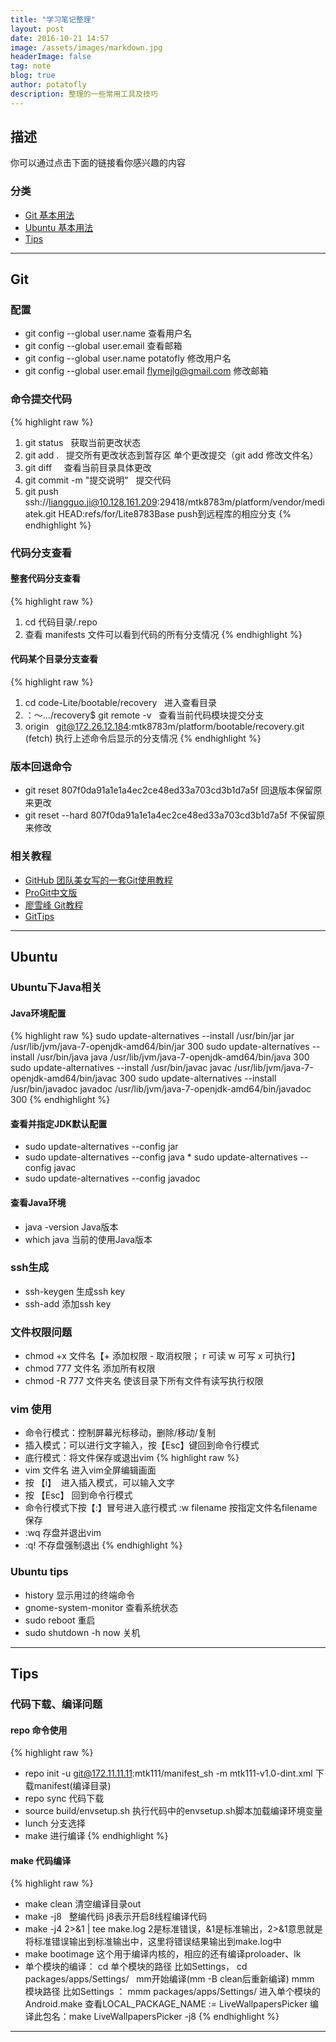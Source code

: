 ```yaml
---
title: "学习笔记整理"
layout: post
date: 2016-10-21 14:57
image: /assets/images/markdown.jpg
headerImage: false
tag: note
blog: true
author: potatofly
description: 整理的一些常用工具及技巧
---
```


## 描述

你可以通过点击下面的链接看你感兴趣的内容

### 分类

- [Git 基本用法](#git)
- [Ubuntu 基本用法](#ubuntu)
- [Tips](#tips)

---

## Git

### 配置
* git config --global user.name   查看用户名
* git config --global user.email  查看邮箱
* git config --global user.name potatofly   修改用户名
* git config --global user.email flymejlg@gmail.com   修改邮箱

### 命令提交代码

 {% highlight raw %}
 1. git status   获取当前更改状态
 2. git add .    提交所有更改状态到暂存区  单个更改提交（git add 修改文件名）
 3. git diff     查看当前目录具体更改
 4. git commit -m "提交说明"   提交代码
 5. git push ssh://liangguo.ji@10.128.161.209:29418/mtk8783m/platform/vendor/mediatek.git HEAD:refs/for/Lite8783Base push到远程库的相应分支
 {% endhighlight %}

### 代码分支查看

#### 整套代码分支查看

 {% highlight raw %}
 1. cd 代码目录/.repo
 2. 查看 manifests 文件可以看到代码的所有分支情况
 {% endhighlight %}
 
#### 代码某个目录分支查看

 {% highlight raw %}
 1. cd code-Lite/bootable/recovery   进入查看目录
 2. ：～.../recovery$ git remote -v   查看当前代码模块提交分支
 3. origin    git@172.26.12.184:mtk8783m/platform/bootable/recovery.git (fetch) 执行上述命令后显示的分支情况
 {% endhighlight %}
 
### 版本回退命令
* git reset 807f0da91a1e1a4ec2ce48ed33a703cd3b1d7a5f   回退版本保留原来更改
* git reset --hard 807f0da91a1e1a4ec2ce48ed33a703cd3b1d7a5f    不保留原来修改

### 相关教程
* [GitHub 团队美女写的一套Git使用教程](http://jlord.us/git-it/challenges/get_git.html)
* [ProGit中文版](https://git-scm.com/book/zh/v2)
* [廖雪峰 Git教程](http://www.liaoxuefeng.com/wiki/0013739516305929606dd18361248578c67b8067c8c017b000)
* [GitTips](https://github.com/git-tips/tips)

---

## Ubuntu

### Ubuntu下Java相关

#### Java环境配置
 {% highlight raw %}
 sudo update-alternatives --install /usr/bin/jar jar /usr/lib/jvm/java-7-openjdk-amd64/bin/jar 300
 sudo update-alternatives --install /usr/bin/java java /usr/lib/jvm/java-7-openjdk-amd64/bin/java 300
 sudo update-alternatives --install /usr/bin/javac javac /usr/lib/jvm/java-7-openjdk-amd64/bin/javac 300
 sudo update-alternatives --install /usr/bin/javadoc javadoc /usr/lib/jvm/java-7-openjdk-amd64/bin/javadoc 300
 {% endhighlight %}
 
#### 查看并指定JDK默认配置
* sudo update-alternatives --config jar
* sudo update-alternatives --config java
* sudo update-alternatives --config javac
* sudo update-alternatives --config javadoc
 
#### 查看Java环境
* java -version  Java版本
* which java  当前的使用Java版本

### ssh生成
* ssh-keygen  生成ssh key
* ssh-add     添加ssh key

### 文件权限问题
* chmod +x 文件名【+ 添加权限 - 取消权限； r 可读  w 可写  x 可执行】
* chmod 777 文件名 添加所有权限
* chmod -R 777 文件夹名 使该目录下所有文件有读写执行权限

### vim 使用
* 命令行模式：控制屏幕光标移动，删除/移动/复制
* 插入模式：可以进行文字输入，按【Esc】键回到命令行模式
* 底行模式：将文件保存或退出vim
 {% highlight raw %}
 * vim 文件名   进入vim全屏编辑画面
 * 按 【i】   进入插入模式，可以输入文字
 * 按 【Esc】 回到命令行模式
 * 命令行模式下按【:】冒号进入底行模式    :w filename    按指定文件名filename保存
 * :wq  存盘并退出vim
 * :q!  不存盘强制退出
 {% endhighlight %}
 
### Ubuntu tips
* history  显示用过的终端命令
* gnome-system-monitor  查看系统状态
* sudo reboot  重启
* sudo shutdown -h now  关机
 







---

## Tips

### 代码下载、编译问题

#### repo 命令使用

 {% highlight raw %}
 * repo init -u git@172.11.11.11:mtk111/manifest_sh -m  mtk111-v1.0-dint.xml   下载manifest(编译目录)
 * repo sync   代码下载
 * source build/envsetup.sh   执行代码中的envsetup.sh脚本加载编译环境变量
 * lunch   分支选择
 * make   进行编译
 {% endhighlight %}
 
#### make 代码编译

 {% highlight raw %}
 * make clean  清空编译目录out
 * make -j8    整编代码  j8表示开启8线程编译代码
 * make -j4 2>&1 | tee make.log  2是标准错误，&1是标准输出，2>&1意思就是将标准错误输出到标准输出中，这里将错误结果输出到make.log中
 * make bootimage   这个用于编译内核的，相应的还有编译proloader、lk
 * 单个模块的编译：
    cd 单个模块的路径  比如Settings， cd packages/apps/Settings/    mm开始编译(mm -B  clean后重新编译)
    mmm 模块路径  比如Settings ： mmm packages/apps/Settings/
    进入单个模块的Android.make  查看LOCAL_PACKAGE_NAME := LiveWallpapersPicker  编译此包名：make LiveWallpapersPicker -j8
 {% endhighlight %}
 
 





---



